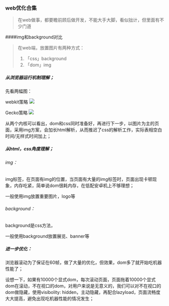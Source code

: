 ### web优化合集

> 在web做事，都要瞻前顾后做开发，不能大手大脚，看似拙计，但里面有不少门道

####img和background对比
> 在web端，放置图片有两种方式：
> 
>	1. 「css」background
>	2. 「dom」img
>

#####	从浏览器运行机制理解；
先看两幅图：

webkit策略
![](https://github.com/wuguzi/FEX/blob/master/web%E4%BC%98%E5%8C%96/img/backgroundOrimg/webkitflow.png?raw=true)

Gecko策略
![](https://github.com/wuguzi/FEX/blob/master/web%E4%BC%98%E5%8C%96/img/backgroundOrimg/image008.jpg?raw=true)

从两个内核可以看出，dom和css同时准备好，再进行下一步，以图片为主的页面，采用img方案，会加长html解析，从而推迟了css的解析工作，实际表相空白时间/无样式时间加上；

#####	从html，css角度理解；
######	img：
img标签，在页面有img的位置，当页面有大量的img标签时，页面出现卡顿现象，内存吃紧，简单说dom很耗内存，在低配安卓机上不够理想；

一般使用img放置重要图片，logo等


######	background：
background是css方法，

一般使用background放置展览、banner等

#####	进一步优化：
浏览器滚动为了保证在60帧，做了大量的优化，但效果，dom多了就开始吃机器性能了；

设想一下，如果有10000个显式dom，每次滚动页面，页面拖着10000个显式dom在滚动，不在视口的dom，对用户来说是无意义的，我们可以对不在视口的dom做隐藏，使用visibolity: hidden，主动隐藏，再配合lazyload，页面流畅度大大提高，避免出现吃机器性能的情况发生；

